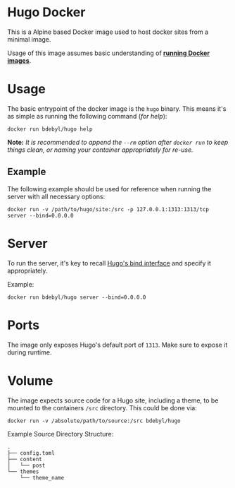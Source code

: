 # Hugo Docker
This is a Alpine based Docker image used to host docker sites from a minimal
image.

Usage of this image assumes basic understanding
of [**running Docker images**](https://docs.docker.com/engine/reference/run/).

# Usage
The basic entrypoint of the docker image is the `hugo` binary. This means it's
as simple as running the following command (*for help*):
```
docker run bdebyl/hugo help
```
**Note:** _It is recommended to append the `--rm` option after `docker run` to
keep things clean, or naming your container appropriately for re-use._

## Example
The following example should be used for reference when running the server with
all necessary options:
```
docker run -v /path/to/hugo/site:/src -p 127.0.0.1:1313:1313/tcp server --bind=0.0.0.0
```

# Server
To run the server, it's key to
recall [Hugo's bind interface](https://gohugo.io/commands/hugo_server/#options)
and specify it appropriately.

Example:
```
docker run bdebyl/hugo server --bind=0.0.0.0
```

# Ports
The image only exposes Hugo's default port of `1313`. Make sure to expose it
during runtime.

# Volume
The image expects source code for a Hugo site, including a theme, to be mounted
to the containers `/src` directory. This could be done via:
```
docker run -v /absolute/path/to/source:/src bdebyl/hugo
```

Example Source Directory Structure:
```
.
├── config.toml
├── content
│   └── post
└── themes
    └── theme_name
```

